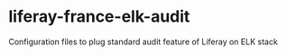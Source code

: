 # liferay-france-elk-audit

Configuration files to plug standard audit feature of Liferay on ELK stack
